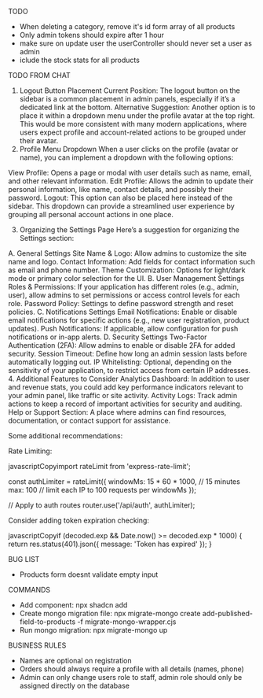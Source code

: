 TODO
- When deleting a category, remove it's id form array of all products
- Only admin tokens should expire after 1 hour
- make sure on update user the userController should never set a user as admin
- iclude the stock stats for all products

TODO FROM CHAT
1. Logout Button Placement
Current Position: The logout button on the sidebar is a common placement in admin panels, especially if it’s a dedicated link at the bottom.
Alternative Suggestion: Another option is to place it within a dropdown menu under the profile avatar at the top right. This would be more consistent with many modern applications, where users expect profile and account-related actions to be grouped under their avatar.
2. Profile Menu Dropdown
When a user clicks on the profile (avatar or name), you can implement a dropdown with the following options:

View Profile: Opens a page or modal with user details such as name, email, and other relevant information.
Edit Profile: Allows the admin to update their personal information, like name, contact details, and possibly their password.
Logout: This option can also be placed here instead of the sidebar.
This dropdown can provide a streamlined user experience by grouping all personal account actions in one place.

3. Organizing the Settings Page
Here’s a suggestion for organizing the Settings section:

A. General Settings
Site Name & Logo: Allow admins to customize the site name and logo.
Contact Information: Add fields for contact information such as email and phone number.
Theme Customization: Options for light/dark mode or primary color selection for the UI.
B. User Management Settings
Roles & Permissions: If your application has different roles (e.g., admin, user), allow admins to set permissions or access control levels for each role.
Password Policy: Settings to define password strength and reset policies.
C. Notifications Settings
Email Notifications: Enable or disable email notifications for specific actions (e.g., new user registration, product updates).
Push Notifications: If applicable, allow configuration for push notifications or in-app alerts.
D. Security Settings
Two-Factor Authentication (2FA): Allow admins to enable or disable 2FA for added security.
Session Timeout: Define how long an admin session lasts before automatically logging out.
IP Whitelisting: Optional, depending on the sensitivity of your application, to restrict access from certain IP addresses.
4. Additional Features to Consider
Analytics Dashboard: In addition to user and revenue stats, you could add key performance indicators relevant to your admin panel, like traffic or site activity.
Activity Logs: Track admin actions to keep a record of important activities for security and auditing.
Help or Support Section: A place where admins can find resources, documentation, or contact support for assistance.

Some additional recommendations:

Rate Limiting:

javascriptCopyimport rateLimit from 'express-rate-limit';

const authLimiter = rateLimit({
  windowMs: 15 * 60 * 1000, // 15 minutes
  max: 100 // limit each IP to 100 requests per windowMs
});

// Apply to auth routes
router.use('/api/auth', authLimiter);

Consider adding token expiration checking:

javascriptCopyif (decoded.exp && Date.now() >= decoded.exp * 1000) {
  return res.status(401).json({ message: 'Token has expired' });
}

BUG LIST
- Products form doesnt validate empty input

COMMANDS
- Add component: npx shadcn add
- Create mongo migration file: npx migrate-mongo create add-published-field-to-products -f migrate-mongo-wrapper.cjs
- Run mongo migration: npx migrate-mongo up

BUSINESS RULES
- Names are optional on registration
- Orders should always require a profile with all details (names, phone)
- Admin can only change users role to staff, admin role should only be assigned directly on the database
